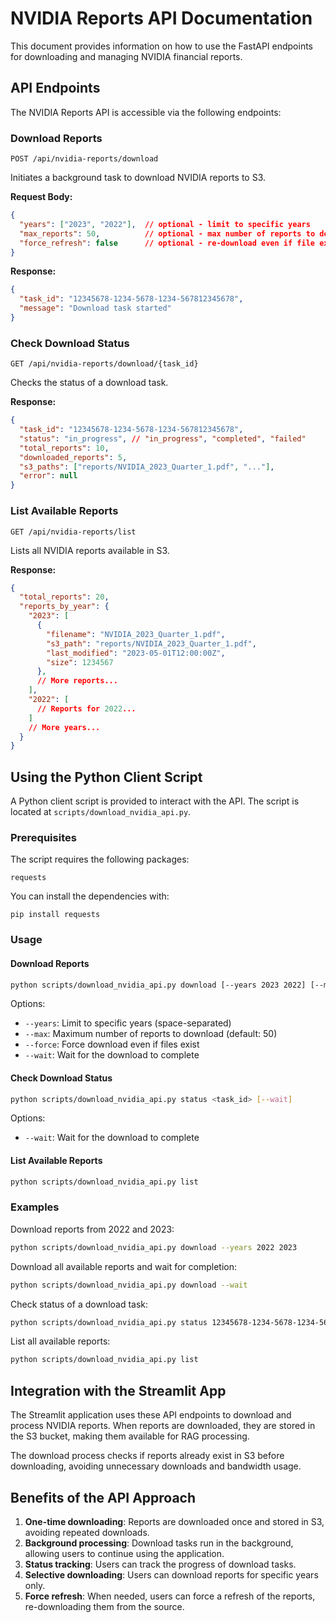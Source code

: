 # NVIDIA Reports API Documentation

This document provides information on how to use the FastAPI endpoints for downloading and managing NVIDIA financial reports.

## API Endpoints

The NVIDIA Reports API is accessible via the following endpoints:

### Download Reports

```
POST /api/nvidia-reports/download
```

Initiates a background task to download NVIDIA reports to S3.

**Request Body:**
```json
{
  "years": ["2023", "2022"],  // optional - limit to specific years
  "max_reports": 50,          // optional - max number of reports to download
  "force_refresh": false      // optional - re-download even if file exists
}
```

**Response:**
```json
{
  "task_id": "12345678-1234-5678-1234-567812345678",
  "message": "Download task started"
}
```

### Check Download Status

```
GET /api/nvidia-reports/download/{task_id}
```

Checks the status of a download task.

**Response:**
```json
{
  "task_id": "12345678-1234-5678-1234-567812345678",
  "status": "in_progress", // "in_progress", "completed", "failed"
  "total_reports": 10,
  "downloaded_reports": 5,
  "s3_paths": ["reports/NVIDIA_2023_Quarter_1.pdf", "..."],
  "error": null
}
```

### List Available Reports

```
GET /api/nvidia-reports/list
```

Lists all NVIDIA reports available in S3.

**Response:**
```json
{
  "total_reports": 20,
  "reports_by_year": {
    "2023": [
      {
        "filename": "NVIDIA_2023_Quarter_1.pdf",
        "s3_path": "reports/NVIDIA_2023_Quarter_1.pdf",
        "last_modified": "2023-05-01T12:00:00Z",
        "size": 1234567
      },
      // More reports...
    ],
    "2022": [
      // Reports for 2022...
    ]
    // More years...
  }
}
```

## Using the Python Client Script

A Python client script is provided to interact with the API. The script is located at `scripts/download_nvidia_api.py`.

### Prerequisites

The script requires the following packages:
```
requests
```

You can install the dependencies with:
```
pip install requests
```

### Usage

#### Download Reports

```bash
python scripts/download_nvidia_api.py download [--years 2023 2022] [--max 50] [--force] [--wait]
```

Options:
- `--years`: Limit to specific years (space-separated)
- `--max`: Maximum number of reports to download (default: 50)
- `--force`: Force download even if files exist
- `--wait`: Wait for the download to complete

#### Check Download Status

```bash
python scripts/download_nvidia_api.py status <task_id> [--wait]
```

Options:
- `--wait`: Wait for the download to complete

#### List Available Reports

```bash
python scripts/download_nvidia_api.py list
```

### Examples

Download reports from 2022 and 2023:
```bash
python scripts/download_nvidia_api.py download --years 2022 2023
```

Download all available reports and wait for completion:
```bash
python scripts/download_nvidia_api.py download --wait
```

Check status of a download task:
```bash
python scripts/download_nvidia_api.py status 12345678-1234-5678-1234-567812345678
```

List all available reports:
```bash
python scripts/download_nvidia_api.py list
```

## Integration with the Streamlit App

The Streamlit application uses these API endpoints to download and process NVIDIA reports. When reports are downloaded, they are stored in the S3 bucket, making them available for RAG processing.

The download process checks if reports already exist in S3 before downloading, avoiding unnecessary downloads and bandwidth usage.

## Benefits of the API Approach

1. **One-time downloading**: Reports are downloaded once and stored in S3, avoiding repeated downloads.
2. **Background processing**: Download tasks run in the background, allowing users to continue using the application.
3. **Status tracking**: Users can track the progress of download tasks.
4. **Selective downloading**: Users can download reports for specific years only.
5. **Force refresh**: When needed, users can force a refresh of the reports, re-downloading them from the source. 